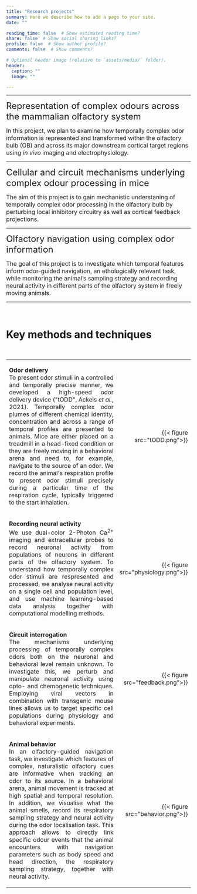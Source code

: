 ```yaml
---
title: "Research projects"
summary: Here we describe how to add a page to your site.
date: ""

reading_time: false  # Show estimated reading time?
share: false  # Show social sharing links?
profile: false  # Show author profile?
comments: false  # Show comments?

# Optional header image (relative to `assets/media/` folder).
header:
  caption: ""
  image: ""

---  
```



<!-- <h1 style="text-align: left;">Research projects</h1> -->

---

<font size="5">Representation of complex odours across the mammalian olfactory system</font>

<font size="3">In this project, we plan to examine how temporally complex odor information is represented and transformed within the olfactory bulb (OB) and across its major downstream cortical target regions using *in vivo* imaging and electrophysiology.</font>

---
<font size="5">Cellular and circuit mechanisms underlying complex odour processing in mice</font>

<font size="3">The aim of this project is to gain mechanistic understaning of temporally complex odor processing in the olfactory bulb by perturbing local inhibitory circuitry as well as cortical feedback projections.</font>

---
<font size="5">Olfactory navigation using complex odor information</font>

<font size="3">The goal of this project is to investigate which temporal features inform odor-guided navigation, an ethologically relevant task, while monitoring the animal’s sampling strategy and recording neural activity in different parts of the olfactory system in freely moving animals.</font>

---

<br>

<!-- Methods section  -->
<h1 style="text-align: left;">Key methods and techniques</h1>
<br>

<table style='width: 100%' border='0'>
<tr>
 <td>

<p style='text-align: justify;'>
<font size="3"><strong>Odor delivery</strong><br>  
To present odor stimuli in a controlled and temporally precise manner, we developed a high-speed odor delivery device ("tODD", Ackels <em>et al.</em>, 2021). Temporally complex odor plumes of different chemical identity, concentration and across a range of temporal profiles are presented to animals. Mice are either placed on a treadmill in a head-fixed condition or they are freely moving in a behavioral arena and need to, for example, navigate to the source of an odor.  
We record the animal's respiration profile to present odor stimuli precisely during a particular time of the respiration cycle, typically triggered to the start inhalation.</font>

<td style='width:25%;'>
<p style="text-align: right">
{{< figure src="tODD.png">}}
</p>
</td>
</tr>

<tr>
<td>  
<p style='text-align: justify;'>
<font size="3"><strong>Recording neural activity</strong><br>
We use dual-color 2-Photon Ca<sup>2+</sup> imaging and extracellular probes to record neuronal activity from populations of neurons in different parts of the olfactory system. To understand how temporally complex odor stimuli are respresented and processed, we analyse neural activity on a single cell and population level, and use machine learning-based data analysis together with computational modelling methods.</font>  

<td style='width:25%;'>
<p style="text-align: right">
{{< figure src="physiology.png">}}
</p>
</td>
</tr>

<tr>
<td>  
<p style='text-align: justify;'>
<font size="3"><strong>Circuit interrogation</strong><br>
The mechanisms underlying processing of temporally complex odors both on the neuronal and behavioral level remain unknown. To investigate this, we perturb and manipulate neuronal activity using opto- and chemogenetic techniques. Employing viral vectors in combination with transgenic mouse lines allows us to target specific cell populations during physiology and behavioral experiments.</font>
</p>
</td>
<td style='width:25%;'>
<p style="text-align: right">
{{< figure src="feedback.png">}}
</p>
</td>
</tr>

<tr>
<td>  
<p style='text-align: justify;'>
<font size="3"><strong>Animal behavior</strong><br>
In an olfactory-guided navigation task, we investigate which features of complex, naturalistic olfactory cues are informative when tracking an odor to its source. In a behavioral arena, animal movement is tracked at high spatial and temporal resolution. In addition, we visualise what the animal smells, record its respiratory sampling strategy and neural activity during the odor localisation task. This approach allows to directly link specific odour events that the animal encounters with navigation parameters such as body speed and head direction, the respiratory sampling strategy, together with neural activity.</font>   
</p>
</td>
<td style='width:25%;'>
<p style="text-align: right">
{{< figure src="behavior.png">}}
</p>
</td>
</tr>

</table>
<br>
